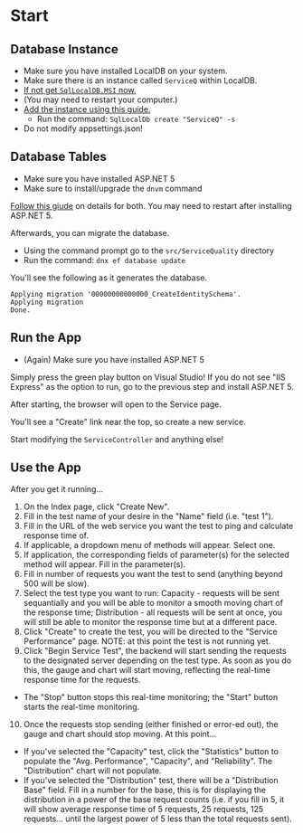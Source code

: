 # Start

## Database Instance

* Make sure you have installed LocalDB on your system.
* Make sure there is an instance called `ServiceQ` within LocalDB.
* [If not get `SqlLocalDB.MSI` now.](http://www.microsoft.com/en-us/download/details.aspx?id=29062 "Download it")
* (You may need to restart your computer.)
* [Add the instance using this guide.](https://www.mssqltips.com/sqlservertip/2694/getting-started-with-sql-server-2012-express-localdb/ "Read more")
  * Run the command: `SqlLocalDb create "ServiceQ" -s`
* Do not modify appsettings.json!

## Database Tables

* Make sure you have installed ASP.NET 5
* Make sure to install/upgrade the `dnvm` command

[Follow this giude](http://docs.asp.net/en/latest/getting-started/installing-on-windows.html "Right now") on details for both. You may need to restart after installing ASP.NET 5.

Afterwards, you can migrate the database.

* Using the command prompt go to the `src/ServiceQuality` directory
* Run the command: `dnx ef database update`

You'll see the following as it generates the database.

```
Applying migration '00000000000000_CreateIdentitySchema'.
Applying migration
Done.
```

## Run the App

* (Again) Make sure you have installed ASP.NET 5

Simply press the green play button on Visual Studio! If you do not see "IIS Express" as the option to run, go to the previous step and install ASP.NET 5.

After starting, the browser will open to the Service page.

You'll see a "Create" link near the top, so create a new service.

Start modifying the `ServiceController` and anything else!

## Use the App
After you get it running...

1. On the Index page, click "Create New".
2. Fill in the test name of your desire in the "Name" field (i.e. "test 1").
3. Fill in the URL of the web service you want the test to ping and calculate response time of.
4. If applicable, a dropdown menu of methods will appear. Select one.
5. If application, the corresponding fields of parameter(s) for the selected method will appear. Fill in the parameter(s).
6. Fill in number of requests you want the test to send (anything beyond 500 will be slow).
7. Select the test type you want to run: Capacity - requests will be sent sequantially and you will be able to monitor a smooth moving chart of the response time; Distribution - all requests will be sent at once, you will still be able to monitor the response time but at a different pace.
8. Click "Create" to create the test, you will be directed to the "Service Performance" page. NOTE: at this point the test is not running yet.
9. Click "Begin Service Test", the backend will start sending the requests to the designated server depending on the test type. As soon as you do this, the gauge and chart will start moving, reflecting the real-time response time for the requests.
* The "Stop" button stops this real-time monitoring; the "Start" button starts the real-time monitoring.
10. Once the requests stop sending (either finished or error-ed out), the gauge and chart should stop moving. At this point...
* If you've selected the "Capacity" test, click the "Statistics" button to populate the "Avg. Performance", "Capacity", and "Reliability". The "Distribution" chart will not populate.
* If you've selected the "Distribution" test, there will be a "Distribution Base" field. Fill in a number for the base, this is for displaying the distribution in a power of the base request counts (i.e. if you fill in 5, it will show average response time of 5 requests, 25 requests, 125 requests... until the largest power of 5 less than the total requests sent).
